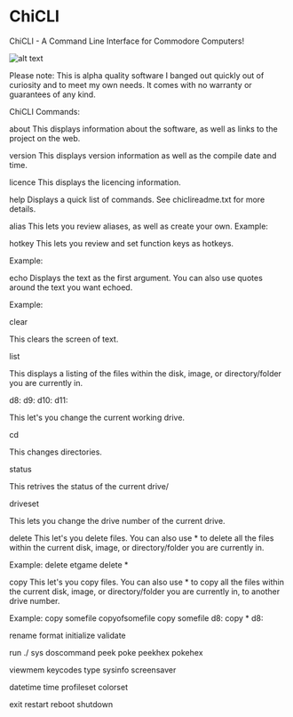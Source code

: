 # ChiCLI
ChiCLI - A Command Line Interface for Commodore Computers!

![alt text](https://raw.githubusercontent.com/chironb/ChiCLI/main/ChiCLI_Screenshot.png?raw=true)





Please note: This is alpha quality software I banged out quickly out of curiosity and to meet my own needs. It comes with no warranty or guarantees of any kind. 

ChiCLI Commands:

 about 
This displays information about the software, as well as links to the project on the web. 

 version 
This displays version information as well as the compile date and time.

 licence 
This displays the licencing information. 

 help
Displays a quick list of commands. See chiclireadme.txt for more details.

 alias
This lets you review aliases, as well as create your own.
Example:

 hotkey
This lets you review and set function keys as hotkeys. 

Example: 

 echo
Displays the text as the first argument. You can also use quotes around the text you want echoed. 

Example:

 clear

This clears the screen of text. 

 list

This displays a listing of the files within the disk, image, or directory/folder you are currently in.

 d8: d9: d10: d11:

This let's you change the current working drive. 

 cd

This changes directories.

 status

This retrives the status of the current drive/

 driveset

This lets you change the drive number of the current drive.

 delete
This let's you delete files. You can also use * to delete all the files within the current disk, image, or directory/folder you are currently in.

Example: 
delete etgame
delete *

 copy
This let's you copy files. You can also use * to copy all the files within the current disk, image, or directory/folder you are currently in, to another drive number. 

Example:
copy somefile copyofsomefile
copy somefile d8:
copy * d8:

 rename
 format
 initialize
 validate

 run ./
 sys
 doscommand
 peek
 poke
 peekhex
 pokehex

 viewmem
 keycodes
 type
 sysinfo
 screensaver

 datetime
 time
 profileset
 colorset

 exit
 restart
 reboot
 shutdown


